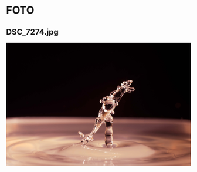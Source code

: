 # FOTO
## DSC_7274.jpg
![alt text](https://github.com/kocevjak/qappka/blob/main/foto/DSC_7274.jpg?raw=true)